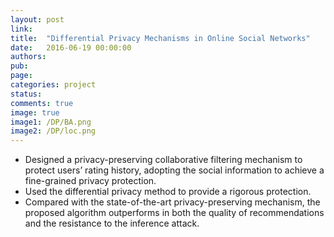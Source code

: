 ```yaml
---
layout: post
link: 
title:  "Differential Privacy Mechanisms in Online Social Networks"
date:   2016-06-19 00:00:00
authors: 
pub: 
page: 
categories: project
status:
comments: true
image: true
image1: /DP/BA.png
image2: /DP/loc.png
---
```

<ul>
<li>Designed a privacy-preserving collaborative filtering mechanism to protect users’ rating history, adopting the social information to achieve a fine-grained privacy protection.</li>
<li>Used the differential privacy method to provide a rigorous protection.</li>
<li>Compared with the state-of-the-art privacy-preserving mechanism, the proposed algorithm outperforms in both the quality of recommendations and the resistance to the inference attack.</li>
</ul>